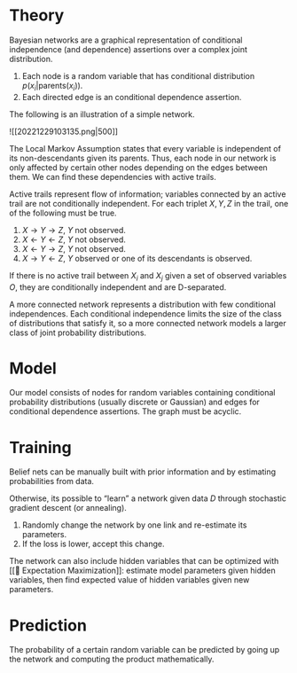 

# Theory
Bayesian networks are a graphical representation of conditional independence (and dependence) assertions over a complex joint distribution.
1. Each node is a random variable that has conditional distribution $p(x_i \vert \text{parents} (x_i))$. 
2. Each directed edge is an conditional dependence assertion.

The following is an illustration of a simple network.

![[20221229103135.png|500]]

The Local Markov Assumption states that every variable is independent of its non-descendants given its parents. Thus, each node in our network is only affected by certain other nodes depending on the edges between them. We can find these dependencies with active trails.

Active trails represent flow of information; variables connected by an active trail are not conditionally independent. For each triplet $X, Y, Z$ in the trail, one of the following must be true.
1.  $X \rightarrow Y \rightarrow Z$, $Y$ not observed.
2.  $X \leftarrow Y \leftarrow Z$, $Y$ not observed.
3.  $X \leftarrow Y \rightarrow Z$, $Y$ not observed.
4.  $X \rightarrow Y \leftarrow Z$, $Y$ observed or one of its descendants is observed.

If there is no active trail between $X_i$ and $X_j$ given a set of observed variables $O$, they are conditionally independent and are D-separated.

A more connected network represents a distribution with few conditional independences. Each conditional independence limits the size of the class of distributions that satisfy it, so a more connected network models a larger class of joint probability distributions.

# Model
Our model consists of nodes for random variables containing conditional probability distributions (usually discrete or Gaussian) and edges for conditional dependence assertions. The graph must be acyclic.

# Training
Belief nets can be manually built with prior information and by estimating probabilities from data.

Otherwise, its possible to “learn” a network given data $D$ through stochastic gradient descent (or annealing).
1. Randomly change the network by one link and re-estimate its parameters.
2. If the loss is lower, accept this change.

The network can also include hidden variables that can be optimized with [[🎉 Expectation Maximization]]: estimate model parameters given hidden variables, then find expected value of hidden variables given new parameters.

# Prediction
The probability of a certain random variable can be predicted by going up the network and computing the product mathematically.


